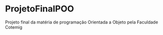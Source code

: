 # ProjetoFinalPOO
Projeto final da matéria de  programação Orientada a Objeto pela Faculdade Cotemig
